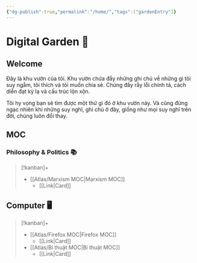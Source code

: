 ```yaml
---
{"dg-publish":true,"permalink":"/home/","tags":["gardenEntry"]}
---
```


# Digital Garden 🏡
## Welcome
Đây là khu vườn của tôi. Khu vườn chứa đầy những ghi chú về những gì tôi suy ngẫm, tôi thích và tôi muốn chia sẻ. Chúng đầy rẫy lỗi chính tả, cách diễn đạt kỳ lạ và cấu trúc lộn xộn.

Tôi hy vọng bạn sẽ tìm được một thứ gì đó ở khu vườn này. Và cũng đừng ngạc nhiên khi những suy nghĩ, ghi chú ở đây, giống như mọi suy nghĩ trên đời, chúng luôn đổi thay.

## MOC

### Philosophy & Politics 📚
> [!kanban]+
> - [[Atlas/Marxism MOC\|Marxism MOC]]
> 	- [[Link\|Card]]

## Computer 🖥️
> [!kanban]+ 
> - [[Atlas/Firefox MOC\|Firefox MOC]] 
> 	- [[Link\|Card]]
> - [[Atlas/Bí thuật MOC\|Bí thuật MOC]]
> 	- [[Link\|Card]]





